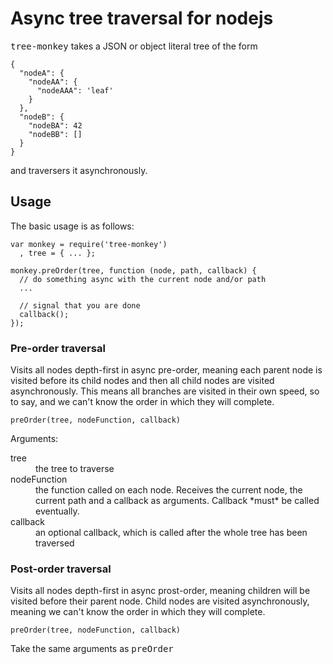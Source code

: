 Async tree traversal for nodejs
===============================

<tt>tree-monkey</tt> takes a JSON or object literal tree of the form

	{
	  "nodeA": {
	    "nodeAA": {
	      "nodeAAA": 'leaf'
	    }
	  },
	  "nodeB": {
	    "nodeBA": 42
	    "nodeBB": []
	  }
	}

and traversers it asynchronously.


## Usage

The basic usage is as follows:

	var monkey = require('tree-monkey')
	  , tree = { ... };

	monkey.preOrder(tree, function (node, path, callback) {
	  // do something async with the current node and/or path
	  ...

	  // signal that you are done
	  callback();
	});

### Pre-order traversal

Visits all nodes depth-first in async pre-order, meaning each parent node is visited before its child nodes and then all child nodes are visited asynchronously. This means all branches are visited in their own speed, so to say, and we can't know the order in which they will complete.


	preOrder(tree, nodeFunction, callback)


Arguments:

<dl>
  <dt>tree</dt>	<dd>the tree to traverse</dd>
  <dt>nodeFunction</dt>	<dd>the function called on each node. Receives the current node, the current path and a callback as arguments. Callback *must* be called eventually.</dd>
  <dt>callback</dt>	<dd>an optional callback, which is called after the whole tree has been traversed</dd>
</dl>

### Post-order traversal

Visits all nodes depth-first in async prost-order, meaning children will be visited before their parent node. Child nodes are visited asynchronously, meaning we can't know the order in which they will complete.


	preOrder(tree, nodeFunction, callback)


Take the same arguments as <tt>preOrder</tt>